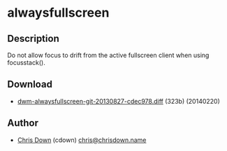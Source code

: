 alwaysfullscreen
================

Description
-----------

Do not allow focus to drift from the active fullscreen client when using
focusstack().

Download
--------

* [dwm-alwaysfullscreen-git-20130827-cdec978.diff](dwm-alwaysfullscreen-git-20130827-cdec978.diff) (323b) (20140220)

Author
------

* [Chris Down](https://chrisdown.name) (cdown) <chris@chrisdown.name>

